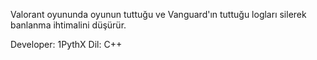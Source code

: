 Valorant oyununda oyunun tuttuğu ve Vanguard'ın tuttuğu logları silerek banlanma ihtimalini düşürür.

Developer: 1PythX
Dil: C++
